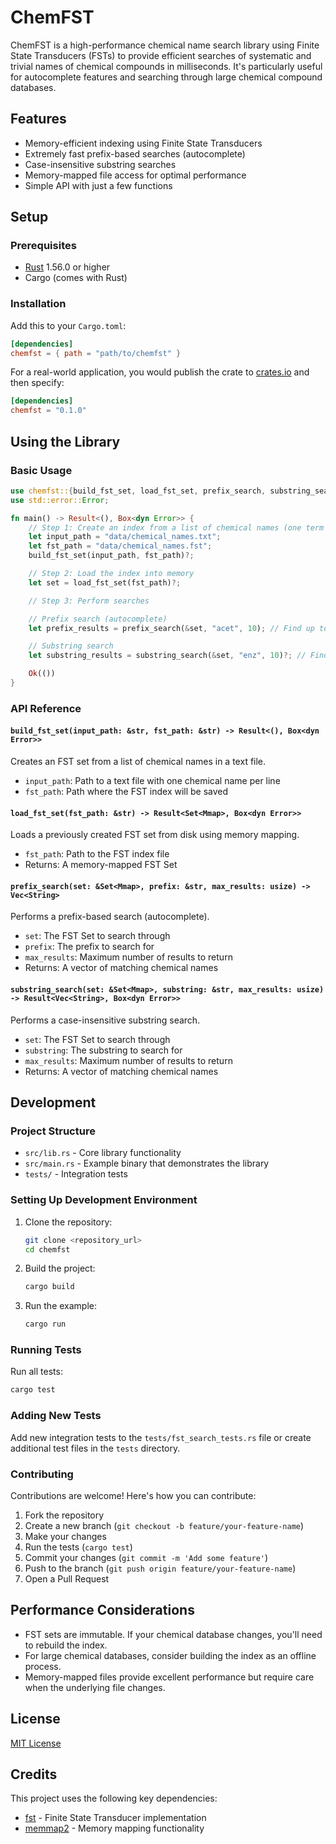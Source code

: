# ChemFST

ChemFST is a high-performance chemical name search library using Finite State Transducers (FSTs) to provide efficient searches of systematic and trivial names of chemical compounds in milliseconds. It's particularly useful for autocomplete features and searching through large chemical compound databases.

## Features

- Memory-efficient indexing using Finite State Transducers
- Extremely fast prefix-based searches (autocomplete)
- Case-insensitive substring searches
- Memory-mapped file access for optimal performance
- Simple API with just a few functions

## Setup

### Prerequisites

- [Rust](https://www.rust-lang.org/tools/install) 1.56.0 or higher
- Cargo (comes with Rust)

### Installation

Add this to your `Cargo.toml`:

```toml
[dependencies]
chemfst = { path = "path/to/chemfst" }
```

For a real-world application, you would publish the crate to [crates.io](https://crates.io/) and then specify:

```toml
[dependencies]
chemfst = "0.1.0"
```

## Using the Library

### Basic Usage

```rust
use chemfst::{build_fst_set, load_fst_set, prefix_search, substring_search};
use std::error::Error;

fn main() -> Result<(), Box<dyn Error>> {
    // Step 1: Create an index from a list of chemical names (one term per line)
    let input_path = "data/chemical_names.txt";
    let fst_path = "data/chemical_names.fst";
    build_fst_set(input_path, fst_path)?;

    // Step 2: Load the index into memory
    let set = load_fst_set(fst_path)?;

    // Step 3: Perform searches

    // Prefix search (autocomplete)
    let prefix_results = prefix_search(&set, "acet", 10); // Find up to 10 terms starting with "acet"

    // Substring search
    let substring_results = substring_search(&set, "enz", 10)?; // Find up to 10 terms containing "enz"

    Ok(())
}
```

### API Reference

#### `build_fst_set(input_path: &str, fst_path: &str) -> Result<(), Box<dyn Error>>`

Creates an FST set from a list of chemical names in a text file.

- `input_path`: Path to a text file with one chemical name per line
- `fst_path`: Path where the FST index will be saved

#### `load_fst_set(fst_path: &str) -> Result<Set<Mmap>, Box<dyn Error>>`

Loads a previously created FST set from disk using memory mapping.

- `fst_path`: Path to the FST index file
- Returns: A memory-mapped FST Set

#### `prefix_search(set: &Set<Mmap>, prefix: &str, max_results: usize) -> Vec<String>`

Performs a prefix-based search (autocomplete).

- `set`: The FST Set to search through
- `prefix`: The prefix to search for
- `max_results`: Maximum number of results to return
- Returns: A vector of matching chemical names

#### `substring_search(set: &Set<Mmap>, substring: &str, max_results: usize) -> Result<Vec<String>, Box<dyn Error>>`

Performs a case-insensitive substring search.

- `set`: The FST Set to search through
- `substring`: The substring to search for
- `max_results`: Maximum number of results to return
- Returns: A vector of matching chemical names

## Development

### Project Structure

- `src/lib.rs` - Core library functionality
- `src/main.rs` - Example binary that demonstrates the library
- `tests/` - Integration tests

### Setting Up Development Environment

1. Clone the repository:
   ```bash
   git clone <repository_url>
   cd chemfst
   ```

2. Build the project:
   ```bash
   cargo build
   ```

3. Run the example:
   ```bash
   cargo run
   ```

### Running Tests

Run all tests:
```bash
cargo test
```

### Adding New Tests

Add new integration tests to the `tests/fst_search_tests.rs` file or create additional test files in the `tests` directory.

### Contributing

Contributions are welcome! Here's how you can contribute:

1. Fork the repository
2. Create a new branch (`git checkout -b feature/your-feature-name`)
3. Make your changes
4. Run the tests (`cargo test`)
5. Commit your changes (`git commit -m 'Add some feature'`)
6. Push to the branch (`git push origin feature/your-feature-name`)
7. Open a Pull Request

## Performance Considerations

- FST sets are immutable. If your chemical database changes, you'll need to rebuild the index.
- For large chemical databases, consider building the index as an offline process.
- Memory-mapped files provide excellent performance but require care when the underlying file changes.

## License

[MIT License](LICENSE)

## Credits

This project uses the following key dependencies:
- [fst](https://crates.io/crates/fst) - Finite State Transducer implementation
- [memmap2](https://crates.io/crates/memmap2) - Memory mapping functionality
